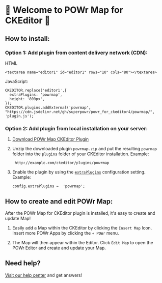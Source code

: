 # 🎉 Welcome to POWr Map for CKEditor 🎉

## How to install:

### Option 1: Add plugin from content delivery network (CDN):
HTML

    <textarea name="editor1" id="editor1" rows="10" cols="80"></textarea>

JavaScript:

    CKEDITOR.replace('editor1',{
      extraPlugins: 'powrmap',
      height: '800px',
    });
    CKEDITOR.plugins.addExternal('powrmap', "https://cdn.jsdelivr.net/gh/superpowr/powr_for_ckeditor4/powrmap/", 'plugin.js');

### Option 2: Add plugin from local installation on your server:
1.  [Download POWr Map CKEditor Plugin](https://cdn.jsdelivr.net/gh/superpowr/powr_for_ckeditor4/powrmap/powrmap.zip)
2. Unzip the downloaded plugin  `powrmap.zip`  and put the resulting `powrmap` folder into the  `plugins`  folder of your CKEditor installation. Example:

	    http://example.com/ckeditor/plugins/powrmap

3.  Enable the plugin by using the  [`extraPlugins`](https://ckeditor.com/docs/ckeditor4/latest/api/CKEDITOR_config.html#cfg-extraPlugins)  configuration setting. Example:

	    config.extraPlugins =  'powrmap';



## How to create and edit POWr Map:

After the POWr Map for CKEditor plugin is installed, it's easy to create and update Map!

1. Easily add a Map within the CKEditor by clicking the `Insert Map` Icon. Insert more POWr Apps by clicking the `+ POWr` menu.

2. The Map will then appear within the Editor. Click `Edit Map` to open the POWr Editor and create and update your Map.

## Need help?
[Visit our help center](https://www.powr.io/knowledge-base) and get answers!
